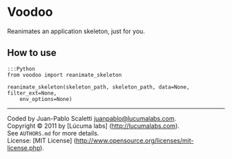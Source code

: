 
# Voodoo

Reanimates an application skeleton, just for you.


## How to use

    :::Python
    from voodoo import reanimate_skeleton

    reanimate_skeleton(skeleton_path, skeleton_path, data=None, filter_ext=None,
        env_options=None)


---------------------------------------

Coded by Juan-Pablo Scaletti <juanpablo@lucumalabs.com>.<br />
Copyright © 2011 by [Lúcuma labs] (http://lucumalabs.com).<br />
See `AUTHORS.md` for more details.<br />
License: [MIT License] (http://www.opensource.org/licenses/mit-license.php).
